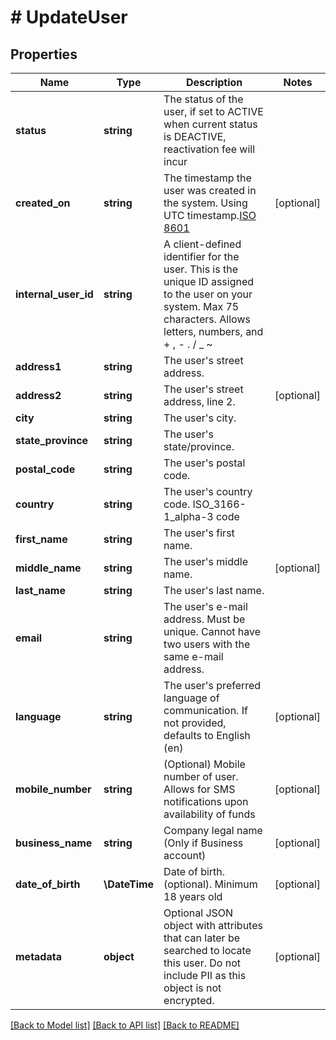 # # UpdateUser

## Properties

Name | Type | Description | Notes
------------ | ------------- | ------------- | -------------
**status** | **string** | The status of the user, if set to ACTIVE when current status is DEACTIVE, reactivation fee will incur |
**created_on** | **string** | The timestamp the user was created in the system. Using UTC timestamp.[ISO 8601](https://en.wikipedia.org/wiki/ISO_8601) | [optional]
**internal_user_id** | **string** | A client-defined identifier for the user. This is the unique ID assigned to the user on your system. Max 75 characters. Allows letters, numbers, and + , - . / _ ~ | |
**address1** | **string** | The user&#39;s street address. |
**address2** | **string** | The user&#39;s street address, line 2. | [optional]
**city** | **string** | The user&#39;s city. |
**state_province** | **string** | The user&#39;s state/province. |
**postal_code** | **string** | The user&#39;s postal code. |
**country** | **string** | The user&#39;s country code. ISO_3166-1_alpha-3 code |
**first_name** | **string** | The user&#39;s first name. |
**middle_name** | **string** | The user&#39;s middle name. | [optional]
**last_name** | **string** | The user&#39;s last name. |
**email** | **string** | The user&#39;s e-mail address. Must be unique. Cannot have two users with the same e-mail address. |
**language** | **string** | The user&#39;s preferred language of communication. If not provided, defaults to English (en) | [optional]
**mobile_number** | **string** | (Optional) Mobile number of user. Allows for SMS notifications upon availability of funds | [optional]
**business_name** | **string** | Company legal name (Only if Business account) | [optional]
**date_of_birth** | **\DateTime** | Date of birth. (optional). Minimum 18 years old | [optional]
**metadata** | **object** | Optional JSON object with attributes that can later be searched to locate this user. Do not include PII as this object is not encrypted. | [optional]

[[Back to Model list]](../../README.md#models) [[Back to API list]](../../README.md#endpoints) [[Back to README]](../../README.md)
